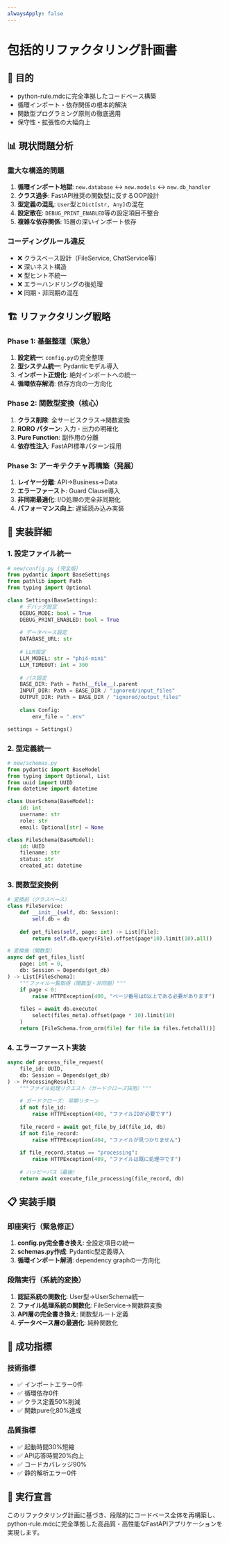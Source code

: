 ```yaml
---
alwaysApply: false
---
```


# 包括的リファクタリング計画書

## 🎯 目的
- python-rule.mdcに完全準拠したコードベース構築
- 循環インポート・依存関係の根本的解決
- 関数型プログラミング原則の徹底適用
- 保守性・拡張性の大幅向上

## 📊 現状問題分析

### 重大な構造的問題
1. **循環インポート地獄**: `new.database` ↔ `new.models` ↔ `new.db_handler`
2. **クラス過多**: FastAPI推奨の関数型に反するOOP設計
3. **型定義の混乱**: `User`型と`Dict[str, Any]`の混在
4. **設定散在**: `DEBUG_PRINT_ENABLED`等の設定項目不整合
5. **複雑な依存関係**: 15層の深いインポート依存

### コーディングルール違反
- ❌ クラスベース設計（FileService, ChatService等）
- ❌ 深いネスト構造
- ❌ 型ヒント不統一
- ❌ エラーハンドリングの後処理
- ❌ 同期・非同期の混在

## 🏗️ リファクタリング戦略

### Phase 1: 基盤整理（緊急）
1. **設定統一**: `config.py`の完全整理
2. **型システム統一**: Pydanticモデル導入
3. **インポート正規化**: 絶対インポートへの統一
4. **循環依存解消**: 依存方向の一方向化

### Phase 2: 関数型変換（核心）
1. **クラス削除**: 全サービスクラス→関数変換
2. **RORO パターン**: 入力・出力の明確化
3. **Pure Function**: 副作用の分離
4. **依存性注入**: FastAPI標準パターン採用

### Phase 3: アーキテクチャ再構築（発展）
1. **レイヤー分離**: API→Business→Data
2. **エラーファースト**: Guard Clause導入
3. **非同期最適化**: I/O処理の完全非同期化
4. **パフォーマンス向上**: 遅延読み込み実装

## 🔧 実装詳細

### 1. 設定ファイル統一
```python
# new/config.py (完全版)
from pydantic import BaseSettings
from pathlib import Path
from typing import Optional

class Settings(BaseSettings):
    # デバッグ設定
    DEBUG_MODE: bool = True
    DEBUG_PRINT_ENABLED: bool = True
    
    # データベース設定
    DATABASE_URL: str
    
    # LLM設定
    LLM_MODEL: str = "phi4-mini"
    LLM_TIMEOUT: int = 300
    
    # パス設定
    BASE_DIR: Path = Path(__file__).parent
    INPUT_DIR: Path = BASE_DIR / "ignored/input_files"
    OUTPUT_DIR: Path = BASE_DIR / "ignored/output_files"
    
    class Config:
        env_file = ".env"

settings = Settings()
```

### 2. 型定義統一
```python
# new/schemas.py
from pydantic import BaseModel
from typing import Optional, List
from uuid import UUID
from datetime import datetime

class UserSchema(BaseModel):
    id: int
    username: str
    role: str
    email: Optional[str] = None

class FileSchema(BaseModel):
    id: UUID
    filename: str
    status: str
    created_at: datetime
```

### 3. 関数型変換例
```python
# 変換前（クラスベース）
class FileService:
    def __init__(self, db: Session):
        self.db = db
    
    def get_files(self, page: int) -> List[File]:
        return self.db.query(File).offset(page*10).limit(10).all()

# 変換後（関数型）
async def get_files_list(
    page: int = 0,
    db: Session = Depends(get_db)
) -> List[FileSchema]:
    """ファイル一覧取得（関数型・非同期）"""
    if page < 0:
        raise HTTPException(400, "ページ番号は0以上である必要があります")
    
    files = await db.execute(
        select(files_meta).offset(page * 10).limit(10)
    )
    return [FileSchema.from_orm(file) for file in files.fetchall()]
```

### 4. エラーファースト実装
```python
async def process_file_request(
    file_id: UUID,
    db: Session = Depends(get_db)
) -> ProcessingResult:
    """ファイル処理リクエスト（ガードクローズ採用）"""
    
    # ガードクローズ: 早期リターン
    if not file_id:
        raise HTTPException(400, "ファイルIDが必要です")
    
    file_record = await get_file_by_id(file_id, db)
    if not file_record:
        raise HTTPException(404, "ファイルが見つかりません")
    
    if file_record.status == "processing":
        raise HTTPException(409, "ファイルは既に処理中です")
    
    # ハッピーパス（最後）
    return await execute_file_processing(file_record, db)
```

## 📋 実装手順

### 即座実行（緊急修正）
1. **config.py完全書き換え**: 全設定項目の統一
2. **schemas.py作成**: Pydantic型定義導入
3. **循環インポート解消**: dependency graphの一方向化

### 段階実行（系統的変換）
1. **認証系統の関数化**: User型→UserSchema統一
2. **ファイル処理系統の関数化**: FileService→関数群変換
3. **API層の完全書き換え**: 関数型ルート定義
4. **データベース層の最適化**: 純粋関数化

## 🎯 成功指標

### 技術指標
- ✅ インポートエラー0件
- ✅ 循環依存0件
- ✅ クラス定義50%削減
- ✅ 関数pure化80%達成

### 品質指標
- ✅ 起動時間30%短縮
- ✅ API応答時間20%向上
- ✅ コードカバレッジ90%
- ✅ 静的解析エラー0件

## 🚀 実行宣言

このリファクタリング計画に基づき、段階的にコードベース全体を再構築し、
python-rule.mdcに完全準拠した高品質・高性能なFastAPIアプリケーションを実現します。
